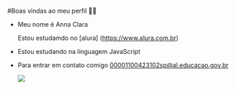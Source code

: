  #Boas vindas ao meu perfil 👸🏽 

- Meu nome é Anna Clara

  Estou estudamdo no [alura] (https://www.alura.com.br)

- Estou estudando na linguagem JavaScript

- Para entrar em contato comigo 00001100423102sp@al.educacao.gov.br

  ![](https://media1.tenor.com/m/DsEmNsw9fxUAAAAC/stitch-love.gif)
  
